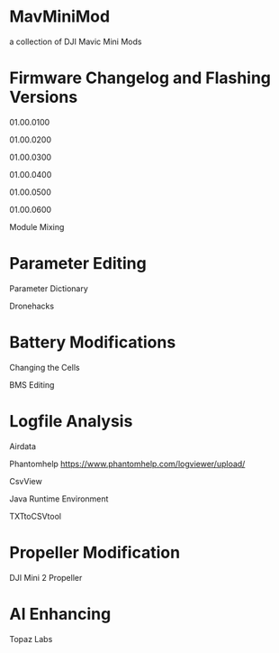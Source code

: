 # MavMiniMod
a collection of DJI Mavic Mini Mods 

# Firmware Changelog and Flashing Versions
01.00.0100

01.00.0200

01.00.0300

01.00.0400

01.00.0500

01.00.0600

Module Mixing
# Parameter Editing

Parameter Dictionary

Dronehacks

# Battery Modifications
Changing the Cells

BMS Editing

# Logfile Analysis
Airdata

Phantomhelp
https://www.phantomhelp.com/logviewer/upload/

CsvView

Java Runtime Environment

TXTtoCSVtool

# Propeller Modification

DJI Mini 2 Propeller

# AI Enhancing

Topaz Labs
